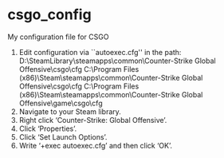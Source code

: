 # csgo_config

My configuration file for CSGO

1. Edit configuration via ``autoexec.cfg'' in the path: D:\SteamLibrary\steamapps\common\Counter-Strike Global Offensive\csgo\cfg 
C:\Program Files (x86)\Steam\steamapps\common\Counter-Strike Global Offensive\csgo\cfg
C:\Program Files (x86)\Steam\steamapps\common\Counter-Strike Global Offensive\game\csgo\cfg
2. Navigate to your Steam library.
3. Right click ‘Counter-Strike: Global Offensive’.
4. Click ‘Properties’.
5. Click ‘Set Launch Options’.
6. Write ‘+exec autoexec.cfg’ and then click ‘OK’.
